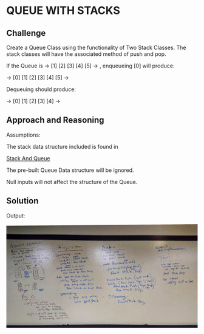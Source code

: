 # QUEUE WITH STACKS

## Challenge

Create a Queue Class using the functionality of Two Stack Classes. The stack classes will have the associated method of push and pop.

If the Queue is -> [1] [2] [3] [4] [5] -> , enqueueing [0] will produce:

 -> [0] [1] [2] [3] [4] [5] -> 

Dequeuing should produce:

 -> [0] [1] [2] [3] [4] -> 

## Approach and Reasoning

Assumptions:

The stack data structure included is found in 

[Stack And Queue](../../Data%20Structures/StackAndQueue/)

The pre-built Queue Data structure will be ignored.

Null inputs will not affect the structure of the Queue.

## Solution

Output:

![Console](../../assets/queue_with_stacks.jpg?raw=true "Output")

